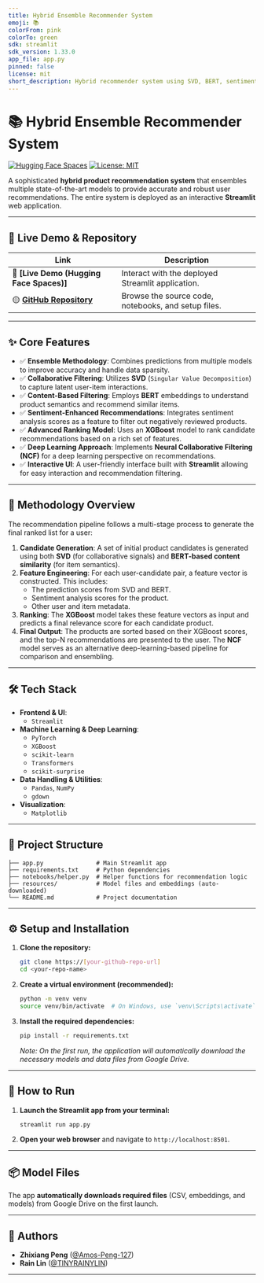 ```yaml
---
title: Hybrid Ensemble Recommender System
emoji: 📚
colorFrom: pink
colorTo: green
sdk: streamlit
sdk_version: 1.33.0
app_file: app.py
pinned: false
license: mit
short_description: Hybrid recommender system using SVD, BERT, sentiment analysis, XGBoost, NCF.
---
```


# 📚 Hybrid Ensemble Recommender System

[![Hugging Face Spaces](https://img.shields.io/badge/%F0%9F%A4%97%20Hugging%20Face-Spaces-blue)](https://huggingface.co/spaces/ZPENG127/Hybrid-Ensemble-Recommender-System)
[![License: MIT](https://img.shields.io/badge/License-MIT-yellow.svg)](https://opensource.org/licenses/MIT)

A sophisticated **hybrid product recommendation system** that ensembles multiple state-of-the-art models to provide accurate and robust user recommendations. The entire system is deployed as an interactive **Streamlit** web application.

---

## 🚀 Live Demo & Repository

| Link                                                                                            | Description                                         |
| ----------------------------------------------------------------------------------------------- | --------------------------------------------------- |
| 🔴 **[Live Demo (Hugging Face Spaces)]**                                                        | Interact with the deployed Streamlit application.   |
| 🟡 **[GitHub Repository](https://github.com/Amos-Peng-127/Hybrid-Ensemble-Recommender-System)** | Browse the source code, notebooks, and setup files. |

---

## ✨ Core Features

- ✅ **Ensemble Methodology**: Combines predictions from multiple models to improve accuracy and handle data sparsity.
- ✅ **Collaborative Filtering**: Utilizes **SVD** (`Singular Value Decomposition`) to capture latent user-item interactions.
- ✅ **Content-Based Filtering**: Employs **BERT** embeddings to understand product semantics and recommend similar items.
- ✅ **Sentiment-Enhanced Recommendations**: Integrates sentiment analysis scores as a feature to filter out negatively reviewed products.
- ✅ **Advanced Ranking Model**: Uses an **XGBoost** model to rank candidate recommendations based on a rich set of features.
- ✅ **Deep Learning Approach**: Implements **Neural Collaborative Filtering (NCF)** for a deep learning perspective on recommendations.
- ✅ **Interactive UI**: A user-friendly interface built with **Streamlit** allowing for easy interaction and recommendation filtering.

---

## 🧠 Methodology Overview

The recommendation pipeline follows a multi-stage process to generate the final ranked list for a user:

1.  **Candidate Generation**: A set of initial product candidates is generated using both **SVD** (for collaborative signals) and **BERT-based content similarity** (for item semantics).
2.  **Feature Engineering**: For each user-candidate pair, a feature vector is constructed. This includes:
    - The prediction scores from SVD and BERT.
    - Sentiment analysis scores for the product.
    - Other user and item metadata.
3.  **Ranking**: The **XGBoost** model takes these feature vectors as input and predicts a final relevance score for each candidate product.
4.  **Final Output**: The products are sorted based on their XGBoost scores, and the top-N recommendations are presented to the user. The **NCF** model serves as an alternative deep-learning-based pipeline for comparison and ensembling.

---

## 🛠 Tech Stack

- **Frontend & UI**:
  - `Streamlit`
- **Machine Learning & Deep Learning**:
  - `PyTorch`
  - `XGBoost`
  - `scikit-learn`
  - `Transformers`
  - `scikit-surprise`
- **Data Handling & Utilities**:
  - `Pandas`, `NumPy`
  - `gdown`
- **Visualization**:
  - `Matplotlib`

---

## 📂 Project Structure

```
├── app.py               # Main Streamlit app
├── requirements.txt     # Python dependencies
├── notebooks/helper.py  # Helper functions for recommendation logic
├── resources/           # Model files and embeddings (auto-downloaded)
└── README.md            # Project documentation
```

---

## ⚙️ Setup and Installation

1.  **Clone the repository:**

    ```bash
    git clone https://[your-github-repo-url]
    cd <your-repo-name>
    ```

2.  **Create a virtual environment (recommended):**

    ```bash
    python -m venv venv
    source venv/bin/activate  # On Windows, use `venv\Scripts\activate`
    ```

3.  **Install the required dependencies:**
    ```bash
    pip install -r requirements.txt
    ```
    _Note: On the first run, the application will automatically download the necessary models and data files from Google Drive._

---

## 🚀 How to Run

1.  **Launch the Streamlit app from your terminal:**

    ```bash
    streamlit run app.py
    ```

2.  **Open your web browser** and navigate to `http://localhost:8501`.

---

## 📦 Model Files

The app **automatically downloads required files** (CSV, embeddings, and models) from Google Drive on the first launch.

---

## 👥 Authors

- **Zhixiang Peng** ([@Amos-Peng-127](https://github.com/Amos-Peng-127))
- **Rain Lin** ([@TINYRAINYLIN](https://github.com/TINYRAINYLIN))

---
